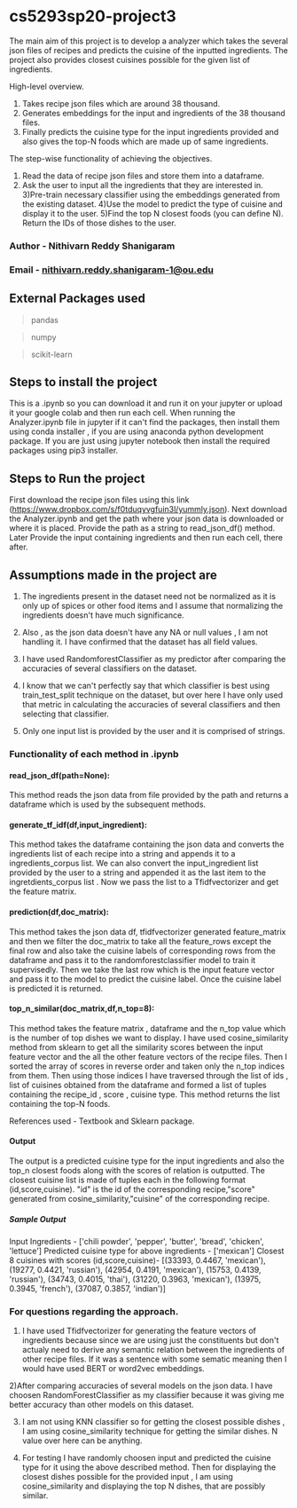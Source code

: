 # cs5293sp20-project3

The main aim of this project is to develop a analyzer which takes the several json files of recipes and predicts the cuisine of the inputted ingredients. The project also provides closest cuisines possible for the given list of ingredients.

High-level overview.
1) Takes recipe json files which are around 38 thousand.
2) Generates embeddings for the input and ingredients of the 38 thousand files.
3) Finally predicts the cuisine type for the input ingredients provided and also gives the top-N foods which are made up of same ingredients.

The step-wise functionality of achieving the objectives.
1) Read the data of recipe json files and store them into a dataframe.
2) Ask the user to input all the ingredients that they are interested in.
3)Pre-train necessary classifier using the embeddings generated from the existing dataset.
4)Use the model to predict the type of cuisine and display it to the user.
5)Find the top N closest foods (you can define N). Return the IDs of those dishes to the user.

### Author - Nithivarn Reddy Shanigaram 

### Email - nithivarn.reddy.shanigaram-1@ou.edu

## External Packages used 

> pandas

> numpy

> scikit-learn


## Steps to install the project

This is a .ipynb so you can download it and run it on your jupyter or upload it your google colab and then run each cell.
When running the Analyzer.ipynb file in jupyter if it can't find the packages, then install them using conda installer , if you are using anaconda python development package.
If you are just using jupyter notebook then install the required packages using pip3 installer.

## Steps to Run the project
First download the recipe json files using this link (https://www.dropbox.com/s/f0tduqyvgfuin3l/yummly.json).
Next download the Analyzer.ipynb and get the path where your json data is downloaded or where it is placed.
Provide the path as a string to read_json_df() method.
Later Provide the input containing ingredients and then run each cell, there after.

## Assumptions made in the project are

1) The ingredients present in the dataset need not be normalized as it is only up of spices or other food items and I assume that normalizing the ingredients doesn't have much significance.

2) Also , as the json data doesn't have any NA or null values , I am not handling it. I have confirmed that the dataset has all field values. 

3) I have used RandomforestClassifier as my predictor after comparing the accuracies of several classifiers on the dataset.

4) I know that we can't perfectly say that which classifier is best using train_test_split technique on the dataset, but over here I have only used that metric in calculating the accuracies of several classifiers and then selecting that classifier.

5) Only one input list is provided by the user and it is comprised of strings.

### Functionality of each method in .ipynb

#### read_json_df(path=None):
This method reads the json data from file provided by the path and returns a dataframe which is used by the subsequent methods.
    
#### generate_tf_idf(df,input_ingredient):
This method takes the dataframe containing the json data and converts the ingredients list of each recipe into a string and appends it to a ingredients_corpus list. We can also convert the input_ingredient list provided by the user to a string and appended it as the last item to the ingretdients_corpus list . Now we pass the list to a Tfidfvectorizer and get the feature matrix.

#### prediction(df,doc_matrix):
This method takes the json data df, tfidfvectorizer generated feature_matrix and then we filter the doc_matrix to take all the feature_rows except the final row and also take the cuisine labels of corresponding rows from the dataframe and pass it to the randomforestclassifier model to train it supervisedly. Then we take the last row which is the input feature vector and pass it to the model to predict the cuisine label. Once the cuisine label is predicted it is returned.

#### top_n_similar(doc_matrix,df,n_top=8):
This method takes the feature matrix , dataframe and the n_top value which is the number of top dishes we want to display.
I have used cosine_similarity method from sklearn to get all the similarity scores between the input feature vector and the all the other feature vectors of the recipe files. Then I sorted the array of scores in reverse order and taken only the n_top indices from them. Then using those indices I have traversed through the list of ids , list of cuisines obtained from the dataframe and formed a list of tuples containing the recipe_id , score , cuisine type. This method returns the list containing the top-N foods.

References used - Textbook and Sklearn package.

#### Output

The output is a predicted cuisine type for the input ingredients and also the top_n closest foods along with the scores of relation is outputted. The closest cuisine list is made of tuples each in the following format (id,score,cuisine). "id" is the id of the corresponding recipe,"score" generated from cosine_similarity,"cuisine" of the corresponding recipe.

##### Sample Output
Input Ingredients -  ['chili powder', 'pepper', 'butter', 'bread', 'chicken', 'lettuce']
Predicted cuisine type for above ingredients - ['mexican']
Closest 8 cuisines with scores (id,score,cuisine)- [(33393, 0.4467, 'mexican'), (19277, 0.4421, 'russian'), (42954, 0.4191, 'mexican'), (15753, 0.4139, 'russian'), (34743, 0.4015, 'thai'), (31220, 0.3963, 'mexican'), (13975, 0.3945, 'french'), (37087, 0.3857, 'indian')]

### For questions regarding the approach.

1) I have used Tfidfvectorizer for generating the feature vectors of ingredients because since we are using just the constituents but don't actualy need to derive any semantic relation between the ingredients of other recipe files.
If it was a sentence with some sematic meaning then I would have used BERT or word2vec embeddings.

2)After comparing accuracies of several models on the json data. I have choosen RandomForestClassifier as my classifier because it was giving me better accuracy than other models on this dataset.

3) I am not using KNN classifier so for getting the closest possible dishes , I am using cosine_similarity technique  for getting the similar dishes. N value over here can be anything.

4) For testing I have randomly choosen input and predicted the cuisine type for it using the above described method.
Then for displaying the closest dishes possible for the provided input , I am using cosine_similarity and displaying the top N dishes, that are possibly similar.
